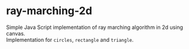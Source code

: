 # ray-marching-2d

Simple Java Script implementation of ray marching algorithm in 2d using canvas.  
Implementation for `circles`, `rectangle` and `triangle`.
